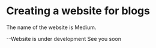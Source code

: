 # Creating a website for blogs

The name of the website is Medium. 

--Website is under development See you soon
